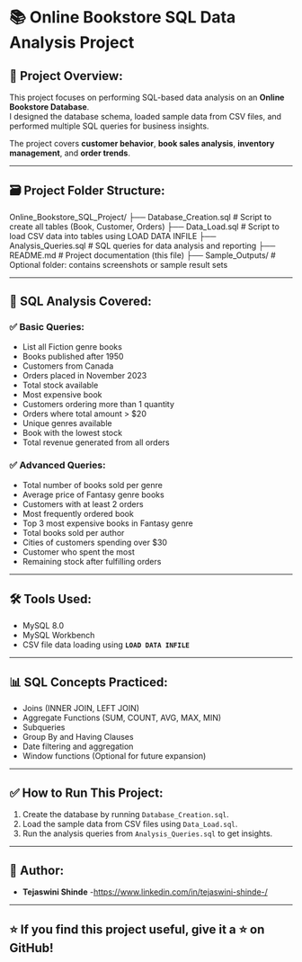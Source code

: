 # 📚 Online Bookstore SQL Data Analysis Project

## 📌 Project Overview:

This project focuses on performing SQL-based data analysis on an **Online Bookstore Database**.  
I designed the database schema, loaded sample data from CSV files, and performed multiple SQL queries for business insights.

The project covers **customer behavior**, **book sales analysis**, **inventory management**, and **order trends**.

---

## 🗃️ Project Folder Structure:

Online_Bookstore_SQL_Project/
├── Database_Creation.sql # Script to create all tables (Book, Customer, Orders)
├── Data_Load.sql # Script to load CSV data into tables using LOAD DATA INFILE
├── Analysis_Queries.sql # SQL queries for data analysis and reporting
├── README.md # Project documentation (this file)
├── Sample_Outputs/ # Optional folder: contains screenshots or sample result sets

---

## 📑 SQL Analysis Covered:

### ✅ Basic Queries:
- List all Fiction genre books
- Books published after 1950
- Customers from Canada
- Orders placed in November 2023
- Total stock available
- Most expensive book
- Customers ordering more than 1 quantity
- Orders where total amount > $20
- Unique genres available
- Book with the lowest stock
- Total revenue generated from all orders

### ✅ Advanced Queries:
- Total number of books sold per genre
- Average price of Fantasy genre books
- Customers with at least 2 orders
- Most frequently ordered book
- Top 3 most expensive books in Fantasy genre
- Total books sold per author
- Cities of customers spending over $30
- Customer who spent the most
- Remaining stock after fulfilling orders

---

## 🛠️ Tools Used:

- MySQL 8.0
- MySQL Workbench
- CSV file data loading using **`LOAD DATA INFILE`**

---

## 📊 SQL Concepts Practiced:

- Joins (INNER JOIN, LEFT JOIN)
- Aggregate Functions (SUM, COUNT, AVG, MAX, MIN)
- Subqueries
- Group By and Having Clauses
- Date filtering and aggregation
- Window functions (Optional for future expansion)

---

## ✅ How to Run This Project:

1. Create the database by running `Database_Creation.sql`.
2. Load the sample data from CSV files using `Data_Load.sql`.
3. Run the analysis queries from `Analysis_Queries.sql` to get insights.

---

## 📌 Author:

- **Tejaswini Shinde**
-https://www.linkedin.com/in/tejaswini-shinde-/

---

## ⭐ If you find this project useful, give it a ⭐ on GitHub!

